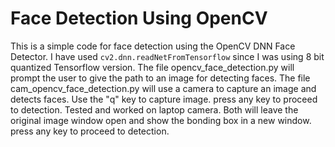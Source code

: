 # Face Detection Using OpenCV

This is a simple code for face detection using the OpenCV DNN Face Detector. I have used `cv2.dnn.readNetFromTensorflow` since I was using 8 bit quantized Tensorflow version.
The file opencv_face_detection.py will prompt the user to give the path to an image for detecting faces.
The file cam_opencv_face_detection.py will use a camera to capture an image and detects faces. Use the "q" key to capture image. press any key to proceed to detection. Tested and worked on laptop camera.
Both will leave the original image window open and show the bonding box in a new window. press any key to proceed to detection.
